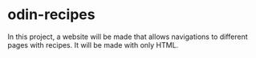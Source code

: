 # odin-recipes

In this project, a website will be made that allows navigations to different pages with recipes. It will be made with only HTML.